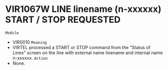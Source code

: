 # VIR1067W LINE linename (n-xxxxxx) START / STOP REQUESTED
`Module`
- VIR0010
`Meaning`
- VIRTEL processed a START or STOP command from the “Status of Lines” screen on the line with external name linename and internal name n-xxxxxx.
`Action`
- None.
